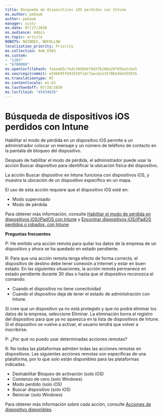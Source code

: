 ```yaml
---
title: Búsqueda de dispositivos iOS perdidos con Intune
ms.author: pebaum
author: pebaum
manager: scotv
ms.date: 07/27/2020
ms.audience: Admin
ms.topic: article
ROBOTS: NOINDEX, NOFOLLOW
localization_priority: Priority
ms.collection: Adm_O365
ms.custom:
- "1283"
- "6700008"
ms.openlocfilehash: faaea65c7edc345bb676d2fb266e20f85ba2cbe5
ms.sourcegitcommit: e34bb95fb93250f1dc7aec6a13578bb3bb355935
ms.translationtype: HT
ms.contentlocale: es-ES
ms.lasthandoff: 07/28/2020
ms.locfileid: "45434626"
---
```

# <a name="locating-lost-ios-devices-with-intune"></a>Búsqueda de dispositivos iOS perdidos con Intune

Habilitar el modo de pérdida en un dispositivo iOS permite a un administrador colocar un mensaje y un número de teléfono de contacto en la pantalla de bloqueo del dispositivo.

Después de habilitar el modo de pérdida, el administrador puede usar la acción Buscar dispositivo para identificar la ubicación física del dispositivo.

La acción Buscar dispositivo en Intune funciona con dispositivos iOS, y muestra la ubicación de un dispositivo específico en un mapa.

El uso de esta acción requiere que el dispositivo iOS esté en:

- Modo supervisado
- Modo de pérdida

Para obtener más información, consulte [Habilitar el modo de pérdida en dispositivos iOS/iPadOS con Intune](https://docs.microsoft.com/intune/device-lost-mode) y [Encontrar dispositivos iOS/iPadOS perdidos o robados, con Intune](https://docs.microsoft.com/intune/device-locate).

**Preguntas frecuentes**

P: He emitido una acción remota para quitar los datos de la empresa de un dispositivo y ahora se ha quedado en estado pendiente.

R: Para que una acción remota tenga efecto de forma correcta, el dispositivo de destino debe tener conexión a Internet y estar en buen estado. En las siguientes situaciones, la acción remota permanece en estado pendiente durante 30 días o hasta que el dispositivo reconozca el comando:

- Cuando el dispositivo no tiene conectividad
- Cuando el dispositivo deja de tener el estado de administración con Intune.

Si cree que un dispositivo ya no está protegido y que no podrá eliminar los datos de la empresa, seleccione Eliminar. La eliminación borra el registro del dispositivo para que ya no aparezca en la lista de dispositivos de Intune. Si el dispositivo se vuelve a activar, el usuario tendrá que volver a inscribirse.

P: ¿Por qué no puedo usar determinadas acciones remotas?

R: No todas las plataformas admiten todas las acciones remotas en dispositivos. Las siguientes acciones remotas son específicas de una plataforma, por lo que solo están disponibles para las plataformas indicadas.

- Deshabilitar Bloqueo de activación (solo iOS)
- Comienzo de cero (solo Windows)
- Modo perdido (solo iOS)
- Buscar dispositivo (solo iOS)
- Reiniciar (solo Windows)

Para obtener más información sobre cada acción, consulte [Acciones de dispositivo disponibles](https://docs.microsoft.com/intune/device-management#available-device-actions).